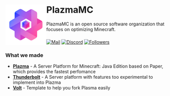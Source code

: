 <h1>
  <img src="https://raw.githubusercontent.com/PlazmaMC/PlazmaBukkit/main/src/resources/logo-1024.png" align="left" id="header" width="128px" />
  PlazmaMC
</h1>
PlazmaMC is an open source software organization that focuses on optimizing Minecraft.

###

[![Mail](https://badge.plazmamc.org/internal/mailini)](mailto:the@plazmamc.org)
[![Discord](https://badge.plazmamc.org/internal/dismini)](https://discord.gg/MmfC52K8A8)
[![Followers](https://badge.plazmamc.org/internal/gitmini)](https://github.com/orgs/PlazmaMC/followers)

### What we made
- **[Plazma](https://github.com/PlazmaMC/PlazmaBukkit)** - A Server Platform for Minecraft: Java Edition based on Paper, which provides the fastest perfomance
- **[Thunderbolt](https://github.com/PlazmaMC/Thunderbolt)** - A Server platform with features too experimental to implement into Plazma
- **[Volt](https://github.com/PlazmaMC/Volt)** - Template to help you fork Plasma easily
